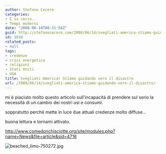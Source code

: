 ```yaml
---
author: Stefano Cecere
categories:
- E io cecio..
- Tempi moderni
date: "2008-06-14T08:31:56Z"
guid: http://stefanocecere.com/2008/06/14/svegliati-america-stiamo-guidando-vero-il-disastro/
id: 1038
related_posts:
- null
tags:
- credenze
- crisi energetica
- religioni
- Stati Uniti
- USA
title: Svegliati America! Stiamo guidando vero il disastro
url: /2008/06/14/svegliati-america-stiamo-guidando-vero-il-disastro/
---
```


mi è piaciuto molto questo articolo sull&#8217;incapacità di prendere sul serio la necessità di un cambio dei nostri usi e consumi.
  
soppratutto perché mette in luce due attuali credenze molto diffuse&#8230;
  
buona lettura e tornami attivato.

<a href="http://www.comedonchisciotte.org/site/modules.php?name=News&file=article&sid=4716" target="_blank">http://www.comedonchisciotte.org/site/modules.php?name=News&file=article&sid=4716</p> 

<p>
  <img src='http://stefanocecere.com/wp-content/uploads/sites/3/2008/06/beached_limo-750272.jpg' alt='beached_limo-750272.jpg' /></a>
</p>